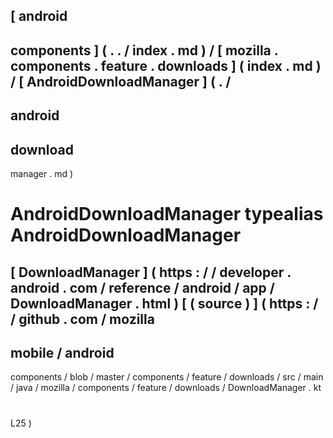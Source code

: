[
android
-
components
]
(
.
.
/
index
.
md
)
/
[
mozilla
.
components
.
feature
.
downloads
]
(
index
.
md
)
/
[
AndroidDownloadManager
]
(
.
/
-
android
-
download
-
manager
.
md
)
#
AndroidDownloadManager
typealias
AndroidDownloadManager
=
[
DownloadManager
]
(
https
:
/
/
developer
.
android
.
com
/
reference
/
android
/
app
/
DownloadManager
.
html
)
[
(
source
)
]
(
https
:
/
/
github
.
com
/
mozilla
-
mobile
/
android
-
components
/
blob
/
master
/
components
/
feature
/
downloads
/
src
/
main
/
java
/
mozilla
/
components
/
feature
/
downloads
/
DownloadManager
.
kt
#
L25
)
